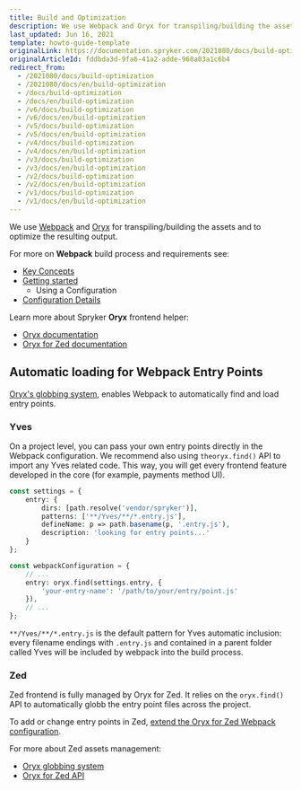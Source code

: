 ```yaml
---
title: Build and Optimization
description: We use Webpack and Oryx for transpiling/building the assets and to optimize the resulting output.
last_updated: Jun 16, 2021
template: howto-guide-template
originalLink: https://documentation.spryker.com/2021080/docs/build-optimization
originalArticleId: fddbda3d-9fa6-41a2-adde-968a03a1c6b4
redirect_from:
  - /2021080/docs/build-optimization
  - /2021080/docs/en/build-optimization
  - /docs/build-optimization
  - /docs/en/build-optimization
  - /v6/docs/build-optimization
  - /v6/docs/en/build-optimization
  - /v5/docs/build-optimization
  - /v5/docs/en/build-optimization
  - /v4/docs/build-optimization
  - /v4/docs/en/build-optimization
  - /v3/docs/build-optimization
  - /v3/docs/en/build-optimization
  - /v2/docs/build-optimization
  - /v2/docs/en/build-optimization
  - /v1/docs/build-optimization
  - /v1/docs/en/build-optimization
---
```


We use [Webpack](https://webpack.js.org/) and [Oryx](https://docs.spryker.com/docs/scos/dev/front-end-development/zed/oryx-builder-overview-and-setup.html) for transpiling/building the assets and to optimize the resulting output.

For more on **Webpack** build process and requirements see:

* [Key Concepts](https://webpack.js.org/concepts/)
* [Getting started](https://webpack.js.org/guides/getting-started/)
    * Using a Configuration
* [Configuration Details](https://webpack.js.org/configuration/)

Learn more about Spryker **Oryx** frontend helper:

* [Oryx documentation](https://docs.spryker.com/docs/scos/dev/front-end-development/zed/oryx-builder-overview-and-setup.html)
* [Oryx for Zed documentation](https://docs.spryker.com/docs/scos/dev/front-end-development/zed/oryx-builder-overview-and-setup.html)

## Automatic loading for Webpack Entry Points
 [Oryx's globbing system](https://docs.spryker.com/docs/scos/dev/front-end-development/zed/oryx-builder-overview-and-setup.html), enables Webpack to automatically find and load entry points.

### Yves
On a project level, you can pass your own entry points directly in the Webpack configuration. We recommend also using `theoryx.find()` API to import any Yves related code. This way, you will get every frontend feature developed in the core (for example, payments method UI).

```php
const settings = {
    entry: {
        dirs: [path.resolve('vendor/spryker')],
        patterns: ['**/Yves/**/*.entry.js'],
        defineName: p => path.basename(p, '.entry.js'),
        description: 'looking for entry points...'
    }
};

const webpackConfiguration = {
    // ...
    entry: oryx.find(settings.entry, {
        'your-entry-name': '/path/to/your/entry/point.js'
    }),
    // ...
};
```

`**/Yves/**/*.entry.js` is the default pattern for Yves automatic inclusion: every filename endings with `.entry.js` and contained in a parent folder called Yves will be included by webpack into the build process.

### Zed
Zed frontend is fully managed by Oryx for Zed. It relies on the  `oryx.find()` API to automatically globb the entry point files across the project.

To add or change entry points in Zed, [extend the Oryx for Zed Webpack configuration](https://docs.spryker.com/docs/scos/dev/front-end-development/zed/oryx-builder-overview-and-setup.html).

For more about Zed assets management:

* [Oryx globbing system](https://docs.spryker.com/docs/scos/dev/front-end-development/zed/oryx-builder-overview-and-setup.html)
* [Oryx for Zed API](https://docs.spryker.com/docs/scos/dev/front-end-development/zed/oryx-builder-overview-and-setup.html)
